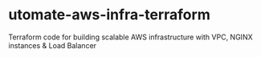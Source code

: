 # utomate-aws-infra-terraform
Terraform code for building scalable AWS infrastructure with VPC, NGINX instances &amp; Load Balancer
